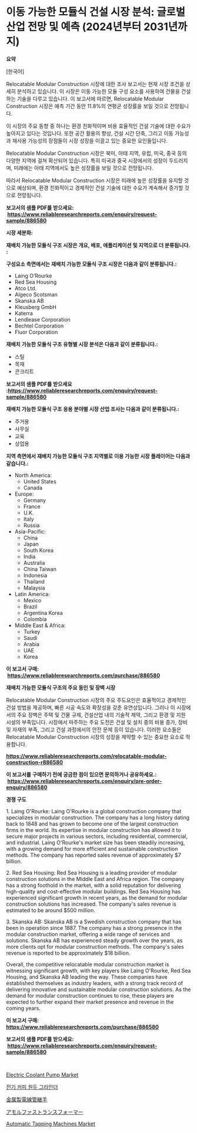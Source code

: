 <p><h1>이동 가능한 모듈식 건설 시장 분석: 글로벌 산업 전망 및 예측 (2024년부터 2031년까지)</h1></p><p><strong>요약</strong></p>
<p><p>[한국어]</p><p>Relocatable Modular Construction 시장에 대한 조사 보고서는 현재 시장 조건을 상세히 분석하고 있습니다. 이 시장은 이동 가능한 모듈 구성 요소를 사용하여 건물을 건설하는 기술을 다루고 있습니다. 이 보고서에 따르면, Relocatable Modular Construction 시장은 예측 기간 동안 11.8%의 연평균 성장률을 보일 것으로 전망됩니다.</p><p>이 시장의 주요 동향 중 하나는 환경 친화적이며 비용 효율적인 건설 기술에 대한 수요가 높아지고 있다는 것입니다. 또한 공간 활용의 향상, 건설 시간 단축, 그리고 이동 가능성과 재사용 가능성의 장점들이 시장 성장을 이끌고 있는 중요한 요인들입니다.</p><p>Relocatable Modular Construction 시장은 북미, 아태 지역, 유럽, 미국, 중국 등의 다양한 지역에 걸쳐 확산되어 있습니다. 특히 미국과 중국 시장에서의 성장이 두드러지며, 미래에는 아태 지역에서도 높은 성장률을 보일 것으로 전망됩니다.</p><p>따라서 Relocatable Modular Construction 시장은 미래에 높은 성장률을 유지할 것으로 예상되며, 환경 친화적이고 경제적인 건설 기술에 대한 수요가 계속해서 증가할 것으로 전망됩니다.</p></p>
<p><strong>보고서의 샘플 PDF를 받으세요: &nbsp;<a href="https://www.reliableresearchreports.com/enquiry/request-sample/886580">https://www.reliableresearchreports.com/enquiry/request-sample/886580</a></strong></p>
<p><strong>시장 세분화:</strong></p>
<p><strong> 재배치 가능한 모듈식 구조 시장은 개요, 배포, 애플리케이션 및 지역으로 더 분류됩니다. :</strong></p>
<p><strong>구성요소 측면에서는 재배치 가능한 모듈식 구조 시장은 다음과 같이 분류됩니다.:</strong></p>
<p><ul><li>Laing O’Rourke</li><li>Red Sea Housing</li><li>Atco Ltd.</li><li>Algeco Scotsman</li><li>Skanska AB</li><li>Kleusberg GmbH</li><li>Katerra</li><li>Lendlease Corporation</li><li>Bechtel Corporation</li><li>Fluor Corporation</li></ul></p>
<p><strong> 재배치 가능한 모듈식 구조 유형별 시장 분석은 다음과 같이 분류됩니다.:</strong></p>
<p><ul><li>스틸</li><li>목재</li><li>콘크리트</li></ul></p>
<p><strong>보고서의 샘플 PDF를 받으세요 :<a href="https://www.reliableresearchreports.com/enquiry/request-sample/886580">https://www.reliableresearchreports.com/enquiry/request-sample/886580</a></strong></p>
<p><strong> 재배치 가능한 모듈식 구조 응용 분야별 시장 산업 조사는 다음과 같이 분류됩니다.:</strong></p>
<p><ul><li>주거용</li><li>사무실</li><li>교육</li><li>상업용</li></ul></p>
<p><strong>지역 측면에서 재배치 가능한 모듈식 구조 지역별로 이용 가능한 시장 플레이어는 다음과 같습니다.:</strong></p>
<p><ul>
    <li>
        North America:
        <ul>
            <li>United States</li>
            <li>Canada</li>
        </ul>
    </li>
    <li>
        Europe:
        <ul>
            <li>Germany</li>
            <li>France</li>
            <li>U.K.</li>
            <li>Italy</li>
            <li>Russia</li>
        </ul>
    </li>
    <li>
        Asia-Pacific:
        <ul>
            <li>China</li>
            <li>Japan</li>
            <li>South Korea</li>
            <li>India</li>
            <li>Australia</li>
            <li>China Taiwan</li>
            <li>Indonesia</li>
            <li>Thailand</li>
            <li>Malaysia</li>
        </ul>
    </li>
    <li>
        Latin America:
        <ul>
            <li>Mexico</li>
            <li>Brazil</li>
            <li>Argentina Korea</li>
            <li>Colombia</li>
        </ul>
    </li>
    <li>
        Middle East & Africa:
        <ul>
            <li>Turkey</li>
            <li>Saudi</li>
            <li>Arabia</li>
            <li>UAE</li>
            <li>Korea</li>
        </ul>
    </li>
    </ul></p>
<p><strong>이 보고서 구매: &nbsp;<a href="https://www.reliableresearchreports.com/purchase/886580">https://www.reliableresearchreports.com/purchase/886580</a></strong></p>
<p><strong>재배치 가능한 모듈식 구조의 주요 동인 및 장벽 시장</strong></p>
<p><p>Relocatable Modular Construction 시장의 주요 주도요인은 효율적이고 경제적인 건설 방법을 제공하며, 빠른 시공 속도와 확장성을 갖춘 유연성입니다. 그러나 이 시장에서의 주요 장벽은 주택 및 건물 규제, 건설산업 내의 기술적 제약, 그리고 환경 및 지원 시설의 부족입니다. 시장에서 마주하는 주요 도전은 건설 및 설치 중의 비용 증가, 장비 및 자재의 부족, 그리고 건설 과정에서의 안전 문제 등이 있습니다. 이러한 요소들은 Relocatable Modular Construction 시장의 성장을 제약할 수 있는 중요한 요소로 작용합니다.</p></p>
<p><strong><a href="https://www.reliableresearchreports.com/relocatable-modular-construction-r886580">https://www.reliableresearchreports.com/relocatable-modular-construction-r886580</a></strong></p>
<p><strong>이 보고서를 구매하기 전에 궁금한 점이 있으면 문의하거나 공유하세요.: &nbsp;<a href="https://www.reliableresearchreports.com/enquiry/pre-order-enquiry/886580">https://www.reliableresearchreports.com/enquiry/pre-order-enquiry/886580</a></strong></p>
<p><strong>경쟁 구도</strong></p>
<p><p>1. Laing O'Rourke: Laing O'Rourke is a global construction company that specializes in modular construction. The company has a long history dating back to 1848 and has grown to become one of the largest construction firms in the world. Its expertise in modular construction has allowed it to secure major projects in various sectors, including residential, commercial, and industrial. Laing O'Rourke's market size has been steadily increasing, with a growing demand for more efficient and sustainable construction methods. The company has reported sales revenue of approximately $7 billion.</p><p>2. Red Sea Housing: Red Sea Housing is a leading provider of modular construction solutions in the Middle East and Africa region. The company has a strong foothold in the market, with a solid reputation for delivering high-quality and cost-effective modular buildings. Red Sea Housing has experienced significant growth in recent years, as the demand for modular construction solutions has increased. The company's sales revenue is estimated to be around $500 million.</p><p>3. Skanska AB: Skanska AB is a Swedish construction company that has been in operation since 1887. The company has a strong presence in the modular construction market, offering a wide range of services and solutions. Skanska AB has experienced steady growth over the years, as more clients opt for modular construction methods. The company's sales revenue is reported to be approximately $18 billion.</p><p>Overall, the competitive relocatable modular construction market is witnessing significant growth, with key players like Laing O'Rourke, Red Sea Housing, and Skanska AB leading the way. These companies have established themselves as industry leaders, with a strong track record of delivering innovative and sustainable modular construction solutions. As the demand for modular construction continues to rise, these players are expected to further expand their market presence and revenue in the coming years.</p></p>
<p><strong>이 보고서 구매: &nbsp; <a href="https://www.reliableresearchreports.com/purchase/886580">https://www.reliableresearchreports.com/purchase/886580</a></strong></p>
<p><strong>보고서의 샘플 PDF를 받으세요: &nbsp;<a href="https://www.reliableresearchreports.com/enquiry/request-sample/886580">https://www.reliableresearchreports.com/enquiry/request-sample/886580</a></strong><strong></strong></p>
<p>&nbsp;</p>
<p><p><a href="https://view.publitas.com/reportprime-1/electric-coolant-pump-market-size-and-examines-its-market-scope-with-a-primary-focus-on-growth-opportunities-and-forecasted-trends-spanning-from-2024-to-2031/">Electric Coolant Pump Market</a></p><p><a href="https://github.com/lkwggful07722/Market-Research-Report-List-1/blob/main/877323120037.md">전기 커피 원두 그라인더</a></p><p><a href="https://github.com/mathieurico66/Market-Research-Report-List-1/blob/main/342532321765.md">金属製電線管継手</a></p><p><a href="https://medium.com/@hattietromp/%E3%82%A2%E3%83%A2%E3%83%AB%E3%83%95%E3%82%A1%E3%82%B9%E5%A4%89%E5%9C%A7%E5%99%A8%E5%B8%82%E5%A0%B4-2031%E5%B9%B4%E3%81%BE%E3%81%A7%E3%81%AE%E6%88%90%E5%8A%9F%E3%81%97%E3%81%9F%E3%83%93%E3%82%B8%E3%83%8D%E3%82%B9%E6%88%A6%E7%95%A5%E3%81%AE%E9%8D%B5%E3%82%92%E4%BA%88%E6%B8%AC-c998824d7f8d">アモルファストランスフォーマー</a></p><p><a href="https://github.com/irfadac/Market-Research-Report-List-2/blob/main/automatic-tapping-machines-market.md">Automatic Tapping Machines Market</a></p></p>